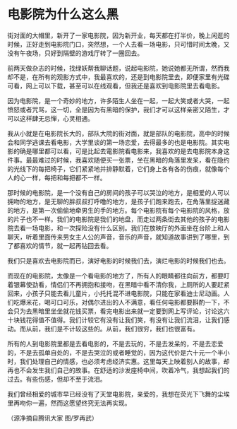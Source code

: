 # 电影院为什么这么黑

街对面的大帽里，新开了一家电影院，因为新开业，每天都在打半价，晚上闲逛的时候，正好走到电影院门口，突然想，一个人去看一场电影，只可惜时间太晚，又没有午夜场，只好到隔壁的游戏厅转了一圈回去。 

前两天做杂志的时候，找绿妖帮我聊话题，说起电影院，她说她都无所谓，然而我却不是，在所有的观影方式中，我最喜欢的，还是到电影院里去，即便家里有光碟可看，网上可以下载，甚至可以在线观看，但我还是喜欢到电影院里去看电影。 

因为电影院，是一个奇妙的地方，许多陌生人坐在一起，一起大笑或者大哭，一起愤怒或者咒骂，这一切，全是因为有黑暗的保护，我们才可以这样亲密又陌生，才可以这样肆无忌惮，心灵相通。 

我从小就是在电影院长大的，部队大院的街对面，就是部队的电影院，高中的时候会和同学逃课去看电影，大学里谈的第一场恋爱，去得最多的也是电影院。其实电影的确是哪里都可以看，可是比起去電影院看电影来，我喜欢的是去电影院本身这件事。最最难过的时候，我喜欢随便买一张票，坐在黑暗的角落里发呆，看在隐约的光线下的每把椅子，它们紧紧地并排静默着，它们身上各有各的伤痕，就像每个人的心一样，每把和每把都不一样。 

那时候的电影院，是一个没有自己的房间的孩子可以哭泣的地方，是相爱的人可以拥吻的地方，是无聊的胖叔叔打呼噜的地方，是孩子们跑来跑去，在角落里捉迷藏的地方，是第一次偷偷地牵男生的手的地方。每个电影院有每个电影院的风格，放的片子也不一样。我们的电影院是我们的地盘，而走过两条街去其他的孩子的电影院去看一场电影，和一次探险没有什么区别。我们在放映厅的外面坐在台阶上和人聊天，听着里面传来男女主人公的声音，音乐的声音，就知道故事讲到了哪里，到了都喜欢的情节，就一起再钻回去看。 

我们只是喜欢去电影院而已，演好电影的时候我们去，演烂电影的时候我们也去。 

而现在的电影院，太像是一个看电影的地方了，所有人的眼睛都往向前方，都要盯着银幕使劲看，情侣们不再拥抱和接吻，在黑暗中看不清你我，上厕所的人要赶紧回来，小孩子只能去看儿童片，小托托混不进电影院，只能在家看迪士尼动画。人们吃爆米花，喝可口可乐，对偶尔进出的人不满意，看任何电影都要斟酌一下，不会只为去黑暗里坐坐就花钱买票，看完电影出来就一定要到网上写评论，讨论这六十块钱花得值不值得。我们计较它有没有让我们笑，有没有让我们流泪，让我们感动。而从前，我们是不计较这些的。从前，我们很穷，我们也很富有。 

所有的人到电影院里都是去看电影的，不是去玩的，不是去发呆的，不是去恋爱的，不是去孤单自处的，不是去哭泣的或者睡觉的，因为这代价是六十元一个半小时，我们处理自己的情感，也必须考虑经济实惠。这里每天上映着别人的故事，却再也不会发生我们自己的故事。在舒适的沙发座椅中间，吹着冷气，我想起我们的过去。有些伤感，但却不至于流泪。 

我们曾经相爱的城市早已经没有了天堂电影院，亲爱的，我想在荧光下飞舞的尘埃里再吻你一遍，然而这愿望终究无法再实现。 

（源净摘自腾讯大家 图/罗再武）